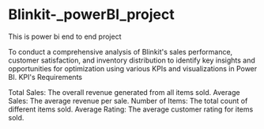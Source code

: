 # Blinkit-_powerBI_project
This is power bi end to end project 

To conduct a comprehensive analysis of Blinkit's sales performance, customer satisfaction, and inventory distribution to identify key insights and opportunities for optimization using various KPIs and visualizations in Power BI. KPI's Requirements

Total Sales: The overall revenue generated from all items sold.
Average Sales: The average revenue per sale.
Number of Items: The total count of different items sold.
Average Rating: The average customer rating for items sold. 
